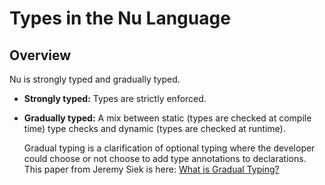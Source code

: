# Types in the Nu Language

## Overview

Nu is strongly typed and gradually typed.

- **Strongly typed:** Types are strictly enforced.
- **Gradually typed:** A mix between static (types are checked at compile time) type checks and dynamic (types are checked at runtime).

  Gradual typing is a clarification of optional typing where the developer could choose or not choose to add type annotations to declarations. This paper from Jeremy Siek is here: [What is Gradual Typing?](https://wphomes.soic.indiana.edu/jsiek/what-is-gradual-typing/)
